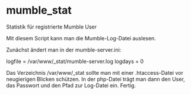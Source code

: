 mumble_stat
===========

Statistik für registrierte Mumble User

Mit diesem Script kann man die Mumble-Log-Datei auslesen.

Zunächst ändert man in der mumble-server.ini:

logfile = /var/www/_stat/mumble-server.log
logdays = 0

Das Verzeichnis /var/www/_stat sollte man mit einer .htaccess-Datei vor neugierigen Blicken schützen. 
In der php-Datei trägt man dann den User, das Passwort und den Pfad zur Log-Datei ein. 
Fertig. 






